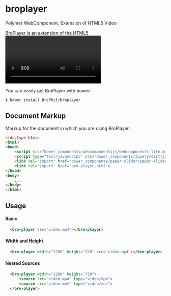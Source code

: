 # broplayer
Polymer WebComponent, Extension of HTML5 Video

BroPlayer is an extension of the HTML5 <video> element. 
You are able to disable some parts of the controls, while <video> only lets you disable the controls as once.

You can easily get BroPlayer with bower:
```sh
$ bower install BroPhil/broplayer
```

## Document Markup
Markup for the document in which you are using BroPlayer:
```html
<!doctype html>
<html>
<head>
    <script src="bower_components/webcomponentsjs/webcomponents-lite.min.js"></script>
    <script type="text/javascript" src="bower_components/jquery/dist/jquery.min.js"></script>
    <link rel="import" href="bower_components/paper-slider/paper-slider.html">
    <link rel="import" href="bro-player.html">
</head>
<body>
    ...
</body>
</html>
```

## Usage

#### Basic
```html
  <bro-player src="video.mp4"></bro-player>
```

#### Width and Height
```html
  <bro-player width="1280" height="720" src="video.mp4"></bro-player>
```

#### Nested Sources
```html
  <bro-player width="1280" height="720">
      <source src="video.mp4" type="video/mp4">
      <source src="video.mov" type="video/mov">
  </bro-player>
```
